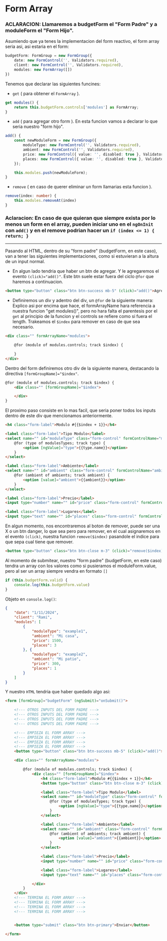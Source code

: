 # Form Array

### ACLARACION: Llamaremos a budgetForm el "Form Padre" y a moduleForm el "Form Hijo".

Asumiendo que ya tenes la implementacion del form reactivo, el form array seria asi, asi estaria en el form:
```typescript
budgetForm: FormGroup = new FormGroup({
    date: new FormControl('', Validators.required),
    client: new FormControl('', Validators.required),
    modules: new FormArray([])
})
```

Tenemos que declarar las siguientes funcines:
- `get` ( para obtener el `FormArray` ).
```typescript
get modules() {
    return this.budgetForm.controls['modules'] as FormArray;
}
```

- `add` ( para agregar otro form ). En esta funcion vamos a declarar lo que seria nuestro "form hijo".
```typescript
add() {
    const newModuleForm = new FormGroup({
        moduleType: new FormControl('', Validators.required),
        ambient: new FormControl('', Validators.required),
        price: new FormControl({ value: '', disabled: true }, Validators.required),
        places: new FormControl({ value: '', disabled: true }, Validators.required),
    });

    this.modules.push(newModuleForm);
}
```

- `remove` ( en caso de querer eliminar un form llamarias esta funcion ). 
```typescript
remove(index: number) {
    this.modules.removeAt(index)
}
```

### Aclaracion: En caso de que quieran que siempre exista por lo menos un form en el array, pueden iniciar uno en el `ngOnInit` con `add()` y en el remove podrian hacer un `if (index <= 1) { return; }`
<hr/>

Pasando al HTML, dentro de su "form padre" (budgetForm, en este caso), van a tener las siguientes implementaciones, como si estuvieran a la altura de un input normal.
- En algun lado tendria que haber un btn de agregar. Y le agregaremos el evento `(click)="add()"`. Este btn suele estar fuera del ciclo `@for` que haremos a continuacion.
```html
<button type="button" class="btn btn-success mb-5" (click)="add()">Agregar Modulo</button>
```
- Definiremos un div y adentro del div, un `@for` de la siguiente manera:
<br>Explico asi por encima que hace, el formArrayName hara referencia a nuestra funcion "get modules()", pero no hara falta el parentesis por el `get` al principio de la funcion y el controls se refiere como si fuera el length. Trakeamos el `$index` para remover en caso de que sea necesario.
```html
<div class="" formArrayName="modules">

    @for (module of modules.controls; track $index) {

    }
</div>
```

Dentro del form definiremos otro div de la siguiente manera, destacando la directiva `[formGroupName]="$index"`.
```html
@for (module of modules.controls; track $index) {
    <div class="" [formGroupName]="$index">

    </div>
}
```

El proximo paso consiste en lo mas facil, que seria poner todos los inputs dentro de este div que mencionamos anteriormente.
```html
<h4 class="form-label">Modulo #{{$index + 1}}</h4>

<label class="form-label">Tipo Modulo</label>
<select name="" id="moduleType" class="form-control" formControlName="moduleType">
    @for (type of modulesTypes; track type) {
        <option [ngValue]="type">{{type.name}}</option>
    }
</select>

<label class="form-label">Ambiente</label>
<select name="" id="ambient" class="form-control" formControlName="ambient">
    @for (ambient of ambients; track ambient) {
        <option [value]="ambient">{{ambient}}</option>
    }
</select>

<label class="form-label">Precio</label>
<input type="number" name="" id="price" class="form-control" formControlName="price">

<label class="form-label">Lugares</label>
<input type="text" name="" id="places" class="form-control" formControlName="places">
```

En algun momento, nos encontraremos al boton de remover, puede ser una X o un btn danger, lo que sea pero para remover, en el cual asignaremos en el evento `(click)`, nuestra funcion `remove($index)` pasandole el indice para que sepa cual tiene que remover.
```html
<button type="button" class="btn btn-close m-3" (click)="remove($index)"></button>
```

Al momento de submitear, nuestro "form padre" (budgetForm, en este caso) tendra un array con los valores como si pusieramos el moduleForm.value, pero al ser un array siempre vendra en formato `[]`
```typescript
if (this.budgetForm.valid) {
    console.log(this.budgetForm.value)
}
```
Objeto en `console.log()`: 
```json
{
    "date": "1/11/2024",
    "client": "Rami",
    "modules": [
        {
            "moduleType": "example1",
            "ambient": "Mi casa",
            "price": 1500,
            "places": 3
        }, {
            "moduleType": "example2",
            "ambient": "Mi patio",
            "price": 300,
            "places": 1
        }
    ]
}
```

Y nuestro `HTML` tendria que haber quedado algo asi:
```html
<form [formGroup]="budgetForm" (ngSubmit)="onSubmit()">

    <!--- OTROS INPUTS DEL FORM PADRE --->
    <!--- OTROS INPUTS DEL FORM PADRE --->
    <!--- OTROS INPUTS DEL FORM PADRE --->
    <!--- OTROS INPUTS DEL FORM PADRE --->

    <!--- EMPIEZA EL FORM ARRAY --->
    <!--- EMPIEZA EL FORM ARRAY --->
    <!--- EMPIEZA EL FORM ARRAY --->
    <!--- EMPIEZA EL FORM ARRAY --->
    <button type="button" class="btn btn-success mb-5" (click)="add()">Agregar Modulo</button>

    <div class="" formArrayName="modules">

        @for (module of modules.controls; track $index) {
            <div class="" [formGroupName]="$index">
                <h4 class="form-label">Modulo #{{$index + 1}}</h4>
                <button type="button" class="btn btn-close m-3" (click)="remove($index)"></button>

                <label class="form-label">Tipo Modulo</label>
                <select name="" id="moduleType" class="form-control" formControlName="moduleType">
                    @for (type of modulesTypes; track type) {
                        <option [ngValue]="type">{{type.name}}</option>
                    }
                </select>

                <label class="form-label">Ambiente</label>
                <select name="" id="ambient" class="form-control" formControlName="ambient">
                    @for (ambient of ambients; track ambient) {
                        <option [value]="ambient">{{ambient}}</option>
                    }
                </select>

                <label class="form-label">Precio</label>
                <input type="number" name="" id="price" class="form-control" formControlName="price">

                <label class="form-label">Lugares</label>
                <input type="text" name="" id="places" class="form-control" formControlName="places">

            </div>
        }
    </div>
    <!--- TERMINA EL FORM ARRAY --->
    <!--- TERMINA EL FORM ARRAY --->
    <!--- TERMINA EL FORM ARRAY --->
    <!--- TERMINA EL FORM ARRAY --->


    <button type="submit" class="btn btn-primary">Enviar</button>

</form>

```